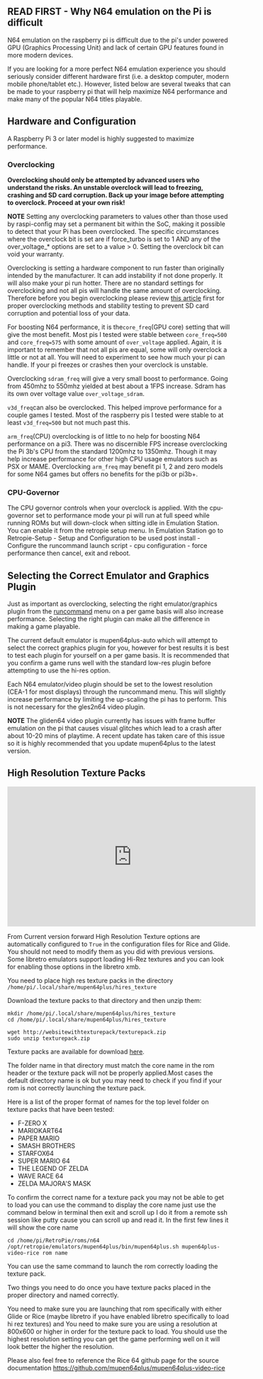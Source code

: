 ## READ FIRST - Why N64 emulation on the Pi is difficult

N64 emulation on the raspberry pi is difficult due to the pi's under powered GPU (Graphics Processing Unit) and lack of certain GPU features found in more modern devices.

If you are looking for a more perfect N64 emulation experience you should seriously consider different hardware first (i.e. a desktop computer, modern mobile phone/tablet etc.). However, listed below are several tweaks that can be made to your raspberry pi that will help maximize N64 performance and make many of the popular N64 titles playable.

## Hardware and Configuration

A Raspberry Pi 3 or later model is highly suggested to maximize performance.

### Overclocking

**Overclocking should only be attempted by advanced users who understand the risks. An unstable overclock will lead to freezing, crashing and SD card corruption. Back up your image before attempting to overclock. Proceed at your own risk!**

**NOTE** Setting any overclocking parameters to values other than those used by raspi-config may set a permanent bit within the SoC, making it possible to detect that your Pi has been overclocked. The specific circumstances where the overclock bit is set are if force_turbo is set to 1 AND any of the over_voltage_* options are set to a value > 0. Setting the overclock bit can void your warranty.

Overclocking is setting a hardware component to run faster than originally intended by the manufacturer. It can add instability if not done properly. It will also make your pi run hotter. There are no standard settings for overclocking and not all pis will handle the same amount of overclocking. Therefore before you begin overclocking please review [this article](Overclocking) first for proper overclocking methods and stability testing to prevent SD card corruption and potential loss of your data.

For boosting N64 performance, it is the```core_freq```(GPU core) setting that will give the most benefit. Most pis I tested were stable between ```core_freq=500``` and ```core_freq=575``` with some amount of ```over_voltage``` applied. Again, it is important to remember that not all pis are equal, some will only overclock a little or not at all. You will need to experiment to see how much your pi can handle. If your pi freezes or crashes then your overclock is unstable.

Overclocking ```sdram_freq``` will give a very small boost to performance. Going from 450mhz to 550mhz yielded at best about a 1FPS increase. Sdram has its own over voltage value ```over_voltage_sdram```.

```v3d_freq```can also be overclocked. This helped improve performance for a couple games I tested. Most of the raspberry pis I tested were stable to at least ```v3d_freq=500``` but not much past this.

```arm_freq```(CPU) overclocking is of little to no help for boosting N64 performance on a pi3. There was no discernible FPS increase overclocking the Pi 3b's CPU from the standard 1200mhz to 1350mhz. Though it may help increase performance for other high CPU usage emulators such as PSX or MAME. Overclocking ```arm_freq``` may benefit pi 1, 2 and zero models for some N64 games but offers no benefits for the pi3b or pi3b+.

### CPU-Governor

The CPU governor controls when your overclock is applied. With the cpu-governor set to performance mode your pi will run at full speed while running ROMs but will down-clock when sitting idle in Emulation Station. You can enable it from the retropie setup menu. In Emulation Station go to Retropie-Setup - Setup and Configuration to be used post install - Configure the runcommand launch script - cpu configuration - force performance
then cancel, exit and reboot.

## Selecting the Correct Emulator and Graphics Plugin

Just as important as overclocking, selecting the right emulator/graphics plugin from the [runcommand](Runcommand#runcommand-launch-menu) menu on a per game basis will also increase performance. Selecting the right plugin can make all the difference in making a game playable.

The current default emulator is mupen64plus-auto which will attempt to select the correct graphics plugin for you, however for best results it is best to test each plugin for yourself on a per game basis. It is recommended that you confirm a game runs well with the standard low-res plugin before attempting to use the hi-res option.

Each N64 emulator/video plugin should be set to the lowest resolution (CEA-1 for most displays) through the runcommand menu. This will slightly increase performance by limiting the up-scaling the pi has to perform. This is not necessary for the gles2n64 video plugin.

**NOTE** The gliden64 video plugin currently has issues with frame buffer emulation on the pi that causes visual glitches which lead to a crash after about 10-20 mins of playtime. A recent update has taken care of this issue so it is highly recommended that you update mupen64plus to the latest version.



## High Resolution Texture Packs

<iframe width="560" height="315" src="https://www.youtube-nocookie.com/embed/b3p9pYvDT-Y" title="N64 Retropie High Resolution Texture Pack How To" frameborder="0" allow="accelerometer; autoplay; clipboard-write; encrypted-media; gyroscope; picture-in-picture; allowfullscreen"></iframe>

From Current version forward High Resolution Texture options are automatically configured to `True` in the configuration files for Rice and Glide.  You should not need to modify them as you did with previous versions.  Some libretro emulators support loading Hi-Rez textures and you can look for enabling those options in the libretro xmb.


You need to place high res texture packs in the directory `/home/pi/.local/share/mupen64plus/hires_texture`

Download the texture packs to that directory and then unzip them:
```
mkdir /home/pi/.local/share/mupen64plus/hires_texture
cd /home/pi/.local/share/mupen64plus/hires_texture

wget http://websitewithtexturepack/texturepack.zip
sudo unzip texturepack.zip
```

Texture packs are available for download [here](http://textures.emulation64.com/index.php?id=downloads).

The folder name in that directory must match the core name in the rom header or the texture pack will not be properly applied.Most cases the default directory name is ok but you may need to check if you find if your rom is not correctly launching the texture pack.

Here is a list of the proper format of names for the top level folder on texture packs that have been tested:
- F-ZERO X
- MARIOKART64
- PAPER MARIO
- SMASH BROTHERS
- STARFOX64
- SUPER MARIO 64
- THE LEGEND OF ZELDA
- WAVE RACE 64
- ZELDA MAJORA'S MASK


To confirm the correct name for a texture pack you may not be able to get to load  you can use the command to display the core name just use the command below in terminal then exit and scroll up I do it from a remote ssh session like putty cause you can scroll up and read it.  In the first few lines it will show the core name
```
cd /home/pi/RetroPie/roms/n64
/opt/retropie/emulators/mupen64plus/bin/mupen64plus.sh mupen64plus-video-rice rom name
```

You can use the same command to launch the rom correctly loading the texture pack.

Two things you need to do once you have texture packs placed in the proper directory and named correctly.

You need to make sure you are launching that rom specifically with either Glide or Rice (maybe libretro if you have enabled libretro specifically to load hi rez textures)
and
You need to make sure you are using a resolution at 800x600 or higher in order for the texture pack to load.  You should use the highest resolution setting you can get the game performing well on it will look better the higher the resolution.


Please also feel free to reference the Rice 64 github page for the source documentation
https://github.com/mupen64plus/mupen64plus-video-rice



